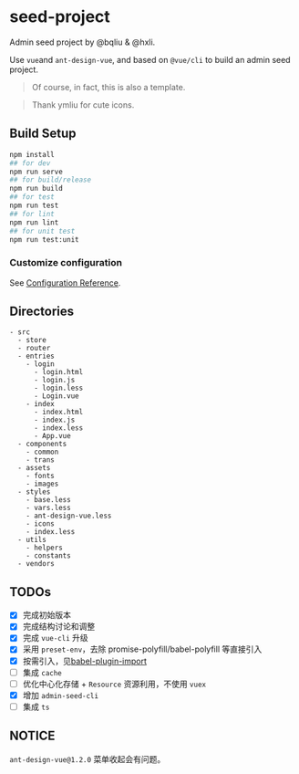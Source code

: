 # seed-project

Admin seed project by @bqliu & @hxli.

Use `vue`and `ant-design-vue`, and based on `@vue/cli` to build an admin seed project.

> Of course, in fact, this is also a template.

> Thank ymliu for cute icons.

## Build Setup

``` bash
npm install
## for dev
npm run serve
## for build/release
npm run build
## for test
npm run test
## for lint
npm run lint
## for unit test
npm run test:unit
```

### Customize configuration
See [Configuration Reference](https://cli.vuejs.org/config/).

## Directories

```
- src
  - store
  - router
  - entries
    - login
      - login.html
      - login.js
      - login.less
      - Login.vue
    - index
      - index.html
      - index.js
      - index.less
      - App.vue
  - components
    - common
    - trans
  - assets
    - fonts
    - images
  - styles
    - base.less
    - vars.less
    - ant-design-vue.less
    - icons
    - index.less
  - utils
    - helpers
    - constants
  - vendors
```

## TODOs

- [x] 完成初始版本
- [x] 完成结构讨论和调整
- [x] 完成 `vue-cli` 升级
- [x] 采用 `preset-env`，去除 promise-polyfill/babel-polyfill 等直接引入
- [x] 按需引入，见[babel-plugin-import](https://github.com/ant-design/babel-plugin-import)
- [ ] 集成 `cache`
- [ ] 优化中心化存储 + `Resource` 资源利用，不使用 `vuex`
- [x] 增加 `admin-seed-cli`
- [ ] 集成 `ts`

## NOTICE

`ant-design-vue@1.2.0` 菜单收起会有问题。
